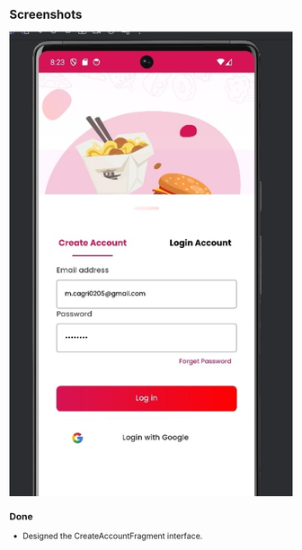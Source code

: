 

## Screenshots

![Create Account Screen](Create%20Account.jpg)



### Done

- Designed the CreateAccountFragment interface.
